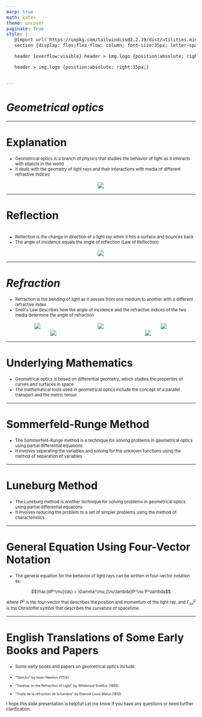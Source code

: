 ```yaml
---
marp: true
math: katex
theme: uncover
paginate: True
style: |
   @import url('https://unpkg.com/tailwindcss@2.2.19/dist/utilities.min.css');
   section {display: flex;flex-flow: column; font-size:35px; letter-spacing:1.4px;}

   header {overflow:visible} header > img.logo {position:absolute; right:15px;}

   header > img.logo {position:absolute; right:15px;}


---
```

<!-- backgroundColor: white -->
<!-- _class: lead -->

 # _Geometrical optics_

---
<style scoped>p,li {font-size:0.88em}</style>

 # Explanation
- Geometrical optics is a branch of physics that studies the behavior of light as it interacts with objects in the world
- It deals with the geometry of light rays and their interactions with media of different refractive indices
<div style="display: flex; flex: 1 1 auto; flex-flow: row; min-height: 0"><div style="display: flex; flex: 1 1 auto; justify-content: center;min-height:0;min-width:0; margin-bottom:0.1em;;margin-right:0.15em">
<img style='object-fit: contain; max-height:100%; max-width:100%; background-color: rgba(0,0,0,0);' src='https://upload.wikimedia.org/wikipedia/commons/thumb/2/20/Plane_wave_wavefronts_3D.svg/220px-Plane_wave_wavefronts_3D.svg.png'/>
</div>
</div>


---
<style scoped>p,li {font-size:0.88em}</style>

 # **Reflection**
<div style='flex:1 1 auto; min-height:0;' class="grid grid-cols-8 gap-4">
<div style='display:flex; flex-flow:column; min-height:0;' class="col-span-4">

- Reflection is the change in direction of a light ray when it hits a surface and bounces back
- The angle of incidence equals the angle of reflection (Law of Reflection)
</div>

<div style='display:flex; flex-flow:column; min-height:0;' class="col-span-4">

<div style="display: flex; flex: 1 1 auto; flex-flow: row; min-height: 0"><div style="display: flex; flex: 1 1 auto; justify-content: center;min-height:0;min-width:0; margin-bottom:0.1em;;margin-right:0.15em">
<img style='object-fit: contain; max-height:100%; max-width:100%; background-color: rgba(0,0,0,0);' src='https://upload.wikimedia.org/wikipedia/commons/thumb/1/10/Reflection_angles.svg/170px-Reflection_angles.svg.png'/>
</div>
</div>

</div>

</div>


---
<style scoped>p,li {font-size:0.72em}</style>

 # _Refraction_
- Refraction is the bending of light as it passes from one medium to another with a different refractive index
- Snell's Law describes how the angle of incidence and the refractive indices of the two media determine the angle of refraction
<div style="display: flex; flex: 1 1 auto; flex-flow: row; min-height: 0"><div style="display: flex; flex: 1 1 auto; justify-content: center;min-height:0;min-width:0; margin-bottom:0.1em;;margin-right:0.15em">
<img style='object-fit: contain; max-height:100%; max-width:100%; background-color: rgba(0,0,0,0);' src='https://upload.wikimedia.org/wikipedia/commons/thumb/d/d1/Snells_law.svg/300px-Snells_law.svg.png'/>
</div>
<div style="display: flex; flex: 1 1 auto; justify-content: center;min-height:0;min-width:0; margin-bottom:0.1em;;margin-right:0.15em">
<img style='object-fit: contain; max-height:100%; max-width:100%; background-color: rgba(0,0,0,0);' src='https://upload.wikimedia.org/wikipedia/commons/thumb/9/97/Lens3b.svg/360px-Lens3b.svg.png'/>
</div>
<div style="display: flex; flex: 1 1 auto; justify-content: center;min-height:0;min-width:0; margin-bottom:0.1em;;margin-right:0.15em">
<img style='object-fit: contain; max-height:100%; max-width:100%; background-color: rgba(0,0,0,0);' src='https://upload.wikimedia.org/wikipedia/commons/thumb/1/1e/2015-05-25_0820Incoming_parallel_rays_are_focused_by_a_convex_lens_into_an_inverted_real_image_one_focal_length_from_the_lens%2C_on_the_far_side_of_the.png/220px-2015-05-25_0820Incoming_parallel_rays_are_focused_by_a_convex_lens_into_an_inverted_real_image_one_focal_length_from_the_lens%2C_on_the_far_side_of_the.png'/>
</div>
</div>
<div style="display: flex; flex: 1 1 auto; flex-flow: row; min-height: 0"><div style="display: flex; flex: 1 1 auto; justify-content: center;min-height:0;min-width:0; margin-bottom:0.1em;;margin-right:0.15em">
<img style='object-fit: contain; max-height:100%; max-width:100%; background-color: rgba(0,0,0,0);' src='https://upload.wikimedia.org/wikipedia/commons/thumb/3/3d/2015-05-25_0836With_concave_lenses%2C_incoming_parallel_rays_diverge_after_going_through_the_lens%2C_in_such_a_way_that_they_seem_to_have_originated_at_an.png/220px-2015-05-25_0836With_concave_lenses%2C_incoming_parallel_rays_diverge_after_going_through_the_lens%2C_in_such_a_way_that_they_seem_to_have_originated_at_an.png'/>
</div>
<div style="display: flex; flex: 1 1 auto; justify-content: center;min-height:0;min-width:0; margin-bottom:0.1em;;margin-right:0.15em">
<img style='object-fit: contain; max-height:100%; max-width:100%; background-color: rgba(0,0,0,0);' src='https://upload.wikimedia.org/wikipedia/commons/thumb/e/e4/Virtualimageframerate1.gif/220px-Virtualimageframerate1.gif'/>
</div>
</div>


---
<style scoped>p,li {font-size:0.92em}</style>

 # Underlying Mathematics

- Geometrical optics is based on differential geometry, which studies the properties of curves and surfaces in space
- The mathematical tools used in geometrical optics include the concept of a parallel transport and the metric tensor

---
<style scoped>p,li {font-size:0.92em}</style>

 # **Sommerfeld-Runge Method**

- The Sommerfeld-Runge method is a technique for solving problems in geometrical optics using partial differential equations
- It involves separating the variables and solving for the unknown functions using the method of separation of variables

---
<style scoped>p,li {font-size:0.92em}</style>

 # Luneburg Method
- The Luneburg method is another technique for solving problems in geometrical optics using partial differential equations
- It involves reducing the problem to a set of simpler problems using the method of characteristics


---
<style scoped>p,li {font-size:0.88em}</style>

 # General Equation Using Four-Vector Notation
- The general equation for the behavior of light rays can be written in four-vector notation as:

$$\frac{dP^\mu}{ds} = \Gamma^\mu_{\nu\lambda}P^\nu P^\lambda$$

where $P^\mu$ is the four-vector that describes the position and momentum of the light ray, and $\Gamma^\mu_{\nu\lambda}$ is the Christoffel symbol that describes the curvature of spacetime.


---
<style scoped>p,li {font-size:0.80em}</style>

 # English Translations of Some Early Books and Papers
- Some early books and papers on geometrical optics include:

+ "Opticks" by Isaac Newton (1704)

+ "Treatise on the Refraction of Light" by Willebrord Snellius (1695)

+ "Traité de la réfraction de la lumière" by Etienne Louis Malus (1812)

I hope this slide presentation is helpful! Let me know if you have any questions or need further clarification.
